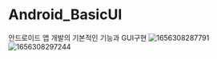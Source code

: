 # Android_BasicUI

안드로이드 앱 개발의 기본적인 기능과 GUI구현 
![1656308287791](https://user-images.githubusercontent.com/62934257/175867391-d305bee4-d9f8-4a90-9638-3ceb0e2998cb.jpg)
![1656308297244](https://user-images.githubusercontent.com/62934257/175867393-7f353b94-589d-4f86-b4d0-37841c0cae01.jpg)
